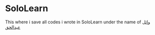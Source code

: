 # SoloLearn
This where i save all codes i wrote in SoloLearn under the name of [وائل عبدالحق](https://www.sololearn.com/Profile/7286114/)
